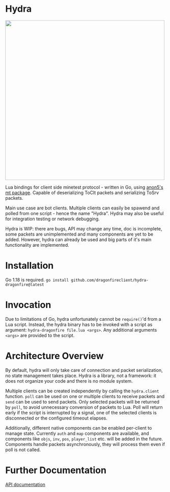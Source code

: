 # Hydra
<img src="https://cdn8.picryl.com/photo/2016/05/14/hydra-from-bl-royal-12-c-xix-f-13-b31e4a-1024.jpg" width="500" />

Lua bindings for client side minetest protocol - written in Go, using [anon5's mt package](https://github.com/anon55555/mt).
Capable of deserializing ToClt packets and serializing ToSrv packets.

Main use case are bot clients. Multiple clients can easily be spawend and polled from one script - hence the name "Hydra".
Hydra may also be useful for integration testing or network debugging.

Hydra is WIP: there are bugs, API may change any time, doc is incomplete, some packets are unimplemented and many components are yet to be added. However, hydra can already be used and big parts of it's main functionality are implemented.

# Installation
Go 1.18 is required.
`go install github.com/dragonfireclient/hydra-dragonfire@latest`

# Invocation
Due to limitations of Go, hydra unfortunately cannot be `require()`'d from a Lua script. Instead, the hydra binary has to be invoked with a script as argument:
`hydra-dragonfire file.lua <args>`. Any additional arguments `<args>` are provided to the script.

# Architecture Overview
By default, hydra will only take care of connection and packet serialization, no state management takes place.
Hydra is a library, not a framework: it does not organize your code and there is no module system.

Multiple clients can be created independently by calling the `hydra.client` function.
`poll` can be used on one or multiple clients to receive packets and `send` can be used to send packets.
Only selected packets will be returned by `poll`, to avoid unnecessary conversion of packets to Lua.
Poll will return early if the script is interrupted by a signal, one of the selected clients is disconnected or the configured timeout elapses.

Additionally, different native components can be enabled per-client to manage state.
Currently `auth` and `map` components are available, and components like `objs`, `inv`, `pos`, `player_list` etc. will be added in the future.
Components handle packets asynchronously, they will process them even if poll is not called.

# Further Documentation
[API documentation](doc/api.md)
